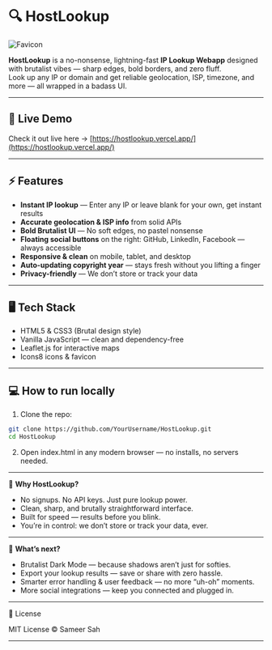 # 🔍 HostLookup

![Favicon](https://i.imgur.com/3QdMQhL.png)

**HostLookup** is a no-nonsense, lightning-fast **IP Lookup Webapp** designed with brutalist vibes — sharp edges, bold borders, and zero fluff.  
Look up any IP or domain and get reliable geolocation, ISP, timezone, and more — all wrapped in a badass UI.

---

## 🚀 Live Demo  
Check it out live here → [https://hostlookup.vercel.app/](https://hostlookup.vercel.app/)

---

## ⚡ Features

- **Instant IP lookup** — Enter any IP or leave blank for your own, get instant results  
- **Accurate geolocation & ISP info** from solid APIs  
- **Bold Brutalist UI** — No soft edges, no pastel nonsense  
- **Floating social buttons** on the right: GitHub, LinkedIn, Facebook — always accessible  
- **Responsive & clean** on mobile, tablet, and desktop  
- **Auto-updating copyright year** — stays fresh without you lifting a finger  
- **Privacy-friendly** — We don’t store or track your data  

---

## 🖥️ Tech Stack

- HTML5 & CSS3 (Brutal design style)  
- Vanilla JavaScript — clean and dependency-free  
- Leaflet.js for interactive maps  
- Icons8 icons & favicon  

---

## 💻 How to run locally

1. Clone the repo:  
```bash
git clone https://github.com/YourUsername/HostLookup.git
cd HostLookup
```

2. Open index.html in any modern browser — no installs, no servers needed.

--- 

🎯 **Why HostLookup?**

- No signups. No API keys. Just pure lookup power.  
- Clean, sharp, and brutally straightforward interface.  
- Built for speed — results before you blink.  
- You’re in control: we don’t store or track your data, ever.

---

🔮 **What’s next?**

- Brutalist Dark Mode — because shadows aren’t just for softies.  
- Export your lookup results — save or share with zero hassle.  
- Smarter error handling & user feedback — no more “uh-oh” moments.  
- More social integrations — keep you connected and plugged in.

---

📄 License

MIT License © Sameer Sah

---

